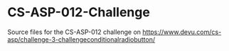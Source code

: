 # CS-ASP-012-Challenge
Source files for the CS-ASP-012 challenge on https://www.devu.com/cs-asp/challenge-3-challengeconditionalradiobutton/
